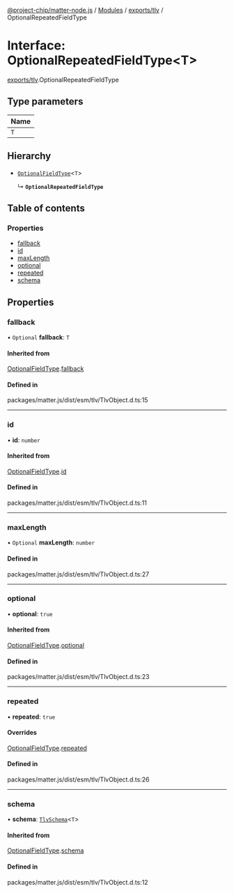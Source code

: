 [@project-chip/matter-node.js](../README.md) / [Modules](../modules.md) / [exports/tlv](../modules/exports_tlv.md) / OptionalRepeatedFieldType

# Interface: OptionalRepeatedFieldType\<T\>

[exports/tlv](../modules/exports_tlv.md).OptionalRepeatedFieldType

## Type parameters

| Name |
| :------ |
| `T` |

## Hierarchy

- [`OptionalFieldType`](exports_tlv.OptionalFieldType.md)\<`T`\>

  ↳ **`OptionalRepeatedFieldType`**

## Table of contents

### Properties

- [fallback](exports_tlv.OptionalRepeatedFieldType.md#fallback)
- [id](exports_tlv.OptionalRepeatedFieldType.md#id)
- [maxLength](exports_tlv.OptionalRepeatedFieldType.md#maxlength)
- [optional](exports_tlv.OptionalRepeatedFieldType.md#optional)
- [repeated](exports_tlv.OptionalRepeatedFieldType.md#repeated)
- [schema](exports_tlv.OptionalRepeatedFieldType.md#schema)

## Properties

### fallback

• `Optional` **fallback**: `T`

#### Inherited from

[OptionalFieldType](exports_tlv.OptionalFieldType.md).[fallback](exports_tlv.OptionalFieldType.md#fallback)

#### Defined in

packages/matter.js/dist/esm/tlv/TlvObject.d.ts:15

___

### id

• **id**: `number`

#### Inherited from

[OptionalFieldType](exports_tlv.OptionalFieldType.md).[id](exports_tlv.OptionalFieldType.md#id)

#### Defined in

packages/matter.js/dist/esm/tlv/TlvObject.d.ts:11

___

### maxLength

• `Optional` **maxLength**: `number`

#### Defined in

packages/matter.js/dist/esm/tlv/TlvObject.d.ts:27

___

### optional

• **optional**: ``true``

#### Inherited from

[OptionalFieldType](exports_tlv.OptionalFieldType.md).[optional](exports_tlv.OptionalFieldType.md#optional)

#### Defined in

packages/matter.js/dist/esm/tlv/TlvObject.d.ts:23

___

### repeated

• **repeated**: ``true``

#### Overrides

[OptionalFieldType](exports_tlv.OptionalFieldType.md).[repeated](exports_tlv.OptionalFieldType.md#repeated)

#### Defined in

packages/matter.js/dist/esm/tlv/TlvObject.d.ts:26

___

### schema

• **schema**: [`TlvSchema`](../classes/exports_tlv.TlvSchema.md)\<`T`\>

#### Inherited from

[OptionalFieldType](exports_tlv.OptionalFieldType.md).[schema](exports_tlv.OptionalFieldType.md#schema)

#### Defined in

packages/matter.js/dist/esm/tlv/TlvObject.d.ts:12
